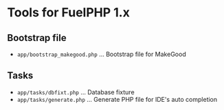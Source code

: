 # Tools for FuelPHP 1.x

## Bootstrap file

* `app/bootstrap_makegood.php` ... Bootstrap file for MakeGood

## Tasks

* `app/tasks/dbfixt.php` ... Database fixture
* `app/tasks/generate.php` ... Generate PHP file for IDE's auto completion
